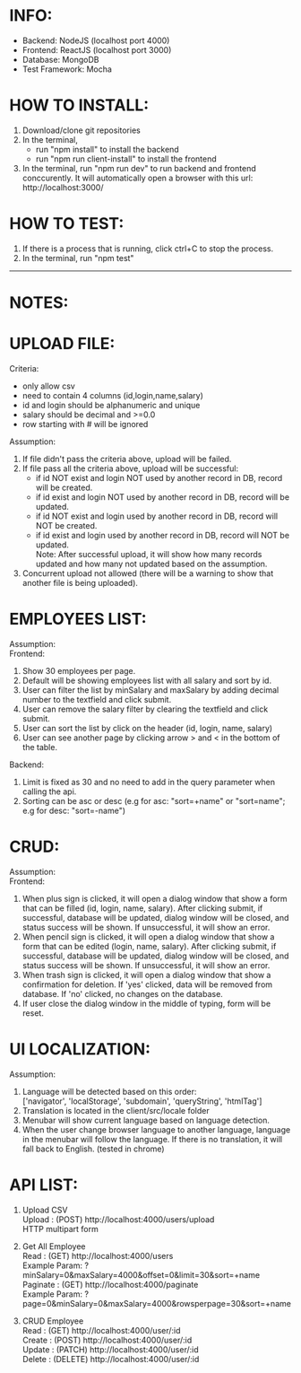 INFO:
====
- Backend: NodeJS (localhost port 4000)
- Frontend: ReactJS (localhost port 3000)
- Database: MongoDB
- Test Framework: Mocha

HOW TO INSTALL:
====
1. Download/clone git repositories
2. In the terminal, 
   - run "npm install" to install the backend 
   - run "npm run client-install" to install the frontend
3. In the terminal, run "npm run dev" to run backend and frontend conccurently. It will automatically open a browser with this url: http://localhost:3000/

HOW TO TEST:
====
1. If there is a process that is running, click ctrl+C to stop the process.
2. In the terminal, run "npm test"


----

NOTES:
====

UPLOAD FILE:
====
Criteria:
- only allow csv
- need to contain 4 columns (id,login,name,salary)
- id and login should be alphanumeric and unique
- salary should be decimal and >=0.0
- row starting with # will be ignored

Assumption: 
1. If file didn't pass the criteria above, upload will be failed.
2. If file pass all the criteria above, upload will be successful:
   - if id NOT exist and login NOT used by another record in DB, record will be created.
   - if id exist and login NOT used by another record in DB, record will be updated.
   - if id NOT exist and login used by another record in DB, record will NOT be created.
   - if id exist and login used by another record in DB, record will NOT be updated.  
   Note: After successful upload, it will show how many records updated and how many not updated based on the assumption.
3. Concurrent upload not allowed (there will be a warning to show that another file is being uploaded).


EMPLOYEES LIST:
====
Assumption:  
Frontend:
1. Show 30 employees per page.
2. Default will be showing employees list with all salary and sort by id.
3. User can filter the list by minSalary and maxSalary by adding decimal number to the textfield and click submit.
4. User can remove the salary filter by clearing the textfield and click submit.
5. User can sort the list by click on the header (id, login, name, salary)
6. User can see another page by clicking arrow > and < in the bottom of the table.

Backend:
1. Limit is fixed as 30 and no need to add in the query parameter when calling the api.
2. Sorting can be asc or desc (e.g for asc: "sort=+name" or "sort=name"; e.g for desc: "sort=-name")


CRUD:
====
Assumption:  
Frontend:
1. When plus sign is clicked, it will open a dialog window that show a form that can be filled (id, login, name, salary). After clicking submit, if successful, database will be updated, dialog window will be closed, and status success will be shown. If unsuccessful, it will show an error.
2. When pencil sign is clicked, it will open a dialog window that show a form that can be edited (login, name, salary). After clicking submit, if successful, database will be updated, dialog window will be closed, and status success will be shown. If unsuccessful, it will show an error.
3. When trash sign is clicked, it will open a dialog window that show a confirmation for deletion. If 'yes' clicked, data will be removed from database. If 'no' clicked, no changes on the database.
4. If user close the dialog window in the middle of typing, form will be reset.


UI LOCALIZATION:
====
Assumption: 
1. Language will be detected based on this order:  
['navigator', 'localStorage', 'subdomain', 'queryString', 'htmlTag']
2. Translation is located in the client/src/locale folder
3. Menubar will show current language based on language detection.
4. When the user change browser language to another language, language in the menubar will follow the language. If there is no translation, it will fall back to English. (tested in chrome)


API LIST:
====
1. Upload CSV  
Upload   : (POST) http://localhost:4000/users/upload  
HTTP multipart form

2. Get All Employee  
Read     : (GET) http://localhost:4000/users  
Example Param: ?minSalary=0&maxSalary=4000&offset=0&limit=30&sort=+name  
Paginate : (GET) http://localhost:4000/paginate  
Example Param: ?page=0&minSalary=0&maxSalary=4000&rowsperpage=30&sort=+name

3. CRUD Employee  
Read     : (GET) http://localhost:4000/user/:id  
Create   : (POST) http://localhost:4000/user/:id  
Update   : (PATCH) http://localhost:4000/user/:id  
Delete   : (DELETE) http://localhost:4000/user/:id  
